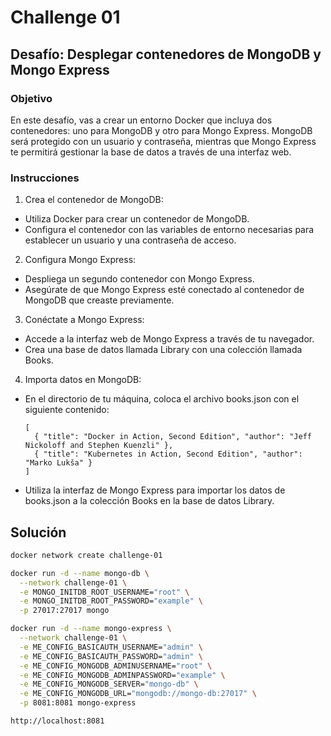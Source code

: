 # Challenge 01

## Desafío: Desplegar contenedores de MongoDB y Mongo Express

### Objetivo

En este desafío, vas a crear un entorno Docker que incluya dos contenedores: uno para MongoDB y otro para Mongo Express. MongoDB será protegido con un usuario y contraseña, mientras que Mongo Express te permitirá gestionar la base de datos a través de una interfaz web.

### Instrucciones

1. Crea el contenedor de MongoDB:

- Utiliza Docker para crear un contenedor de MongoDB.
- Configura el contenedor con las variables de entorno necesarias para establecer un usuario y una contraseña de acceso.

2. Configura Mongo Express:

- Despliega un segundo contenedor con Mongo Express.
- Asegúrate de que Mongo Express esté conectado al contenedor de MongoDB que creaste previamente.

3. Conéctate a Mongo Express:

- Accede a la interfaz web de Mongo Express a través de tu navegador.
- Crea una base de datos llamada Library con una colección llamada Books.

4. Importa datos en MongoDB:

- En el directorio de tu máquina, coloca el archivo books.json con el siguiente contenido:
  ```text
  [
    { "title": "Docker in Action, Second Edition", "author": "Jeff Nickoloff and Stephen Kuenzli" },
    { "title": "Kubernetes in Action, Second Edition", "author": "Marko Lukša" }
  ]
  ```
- Utiliza la interfaz de Mongo Express para importar los datos de books.json a la colección Books en la base de datos Library.

## Solución

```bash
docker network create challenge-01
```

```bash
docker run -d --name mongo-db \
  --network challenge-01 \
  -e MONGO_INITDB_ROOT_USERNAME="root" \
  -e MONGO_INITDB_ROOT_PASSWORD="example" \
  -p 27017:27017 mongo
```

```bash
docker run -d --name mongo-express \
  --network challenge-01 \
  -e ME_CONFIG_BASICAUTH_USERNAME="admin" \
  -e ME_CONFIG_BASICAUTH_PASSWORD="admin" \
  -e ME_CONFIG_MONGODB_ADMINUSERNAME="root" \
  -e ME_CONFIG_MONGODB_ADMINPASSWORD="example" \
  -e ME_CONFIG_MONGODB_SERVER="mongo-db" \
  -e ME_CONFIG_MONGODB_URL="mongodb://mongo-db:27017" \
  -p 8081:8081 mongo-express
```

```bash
http://localhost:8081
```